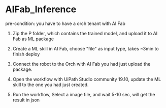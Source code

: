 # AIFab_Inference

pre-condition: you have to have a orch tenant with AI Fab

1. Zip the P folder, which contains the trained model, and upload it to AI Fab as ML package

2. Create a ML skill in AI Fab, choose "file" as input type, takes ~3min to finish deploy

3. Connect the robot to the Orch with AI Fab you had just upload the package.

4. Open the workflow with UiPath Studio community 19.10, update the ML skill to the one you had just created.

5. Run the workflow, Select a image file, and wait 5-10 sec, will get the result in json

